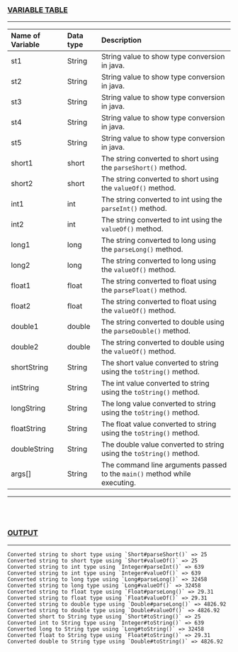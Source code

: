 ### <u>VARIABLE TABLE</u>
---
| Name of Variable | Data type | Description
|:---              |:---       |:---
|st1               |String     |String value to show type conversion in java.
|st2               |String     |String value to show type conversion in java.
|st3               |String     |String value to show type conversion in java.
|st4               |String     |String value to show type conversion in java.
|st5               |String     |String value to show type conversion in java.
|short1            |short      |The string converted to short using the `parseShort()` method.
|short2            |short      |The string converted to short using the `valueOf()` method.
|int1              |int        |The string converted to int using the `parseInt()` method.
|int2              |int        |The string converted to int using the `valueOf()` method.
|long1             |long       |The string converted to long using the `parseLong()` method.
|long2             |long       |The string converted to long using the `valueOf()` method.
|float1            |float      |The string converted to float using the `parseFloat()` method.
|float2            |float      |The string converted to float using the `valueOf()` method.
|double1           |double     |The string converted to double using the `parseDouble()` method.
|double2           |double     |The string converted to double using the `valueOf()` method.
|shortString       |String     |The short value converted to string using the `toString()` method.
|intString         |String     |The int value converted to string using the `toString()` method.
|longString        |String     |The long value converted to string using the `toString()` method.
|floatString       |String     |The float value converted to string using the `toString()` method.
|doubleString      |String     |The double value converted to string using the `toString()` method.
|args[]            |String     |The command line arguments passed to the `main()` method while executing.
---
<br></br>
### <u>OUTPUT</u>
---
```
Converted string to short type using `Short#parseShort()` => 25
Converted string to short type using `Short#valueOf()` => 25
Converted string to int type using `Integer#parseInt()` => 639
Converted string to int type using `Integer#valueOf()` => 639
Converted string to long type using `Long#parseLong()` => 32458
Converted string to long type using `Long#valueOf()` => 32458
Converted string to float type using `Float#parseLong()` => 29.31
Converted string to float type using `Float#valueOf()` => 29.31
Converted string to double type using `Double#parseLong()` => 4826.92
Converted string to double type using `Double#valueOf()` => 4826.92
Converted short to String type using `Short#toString()` => 25
Converted int to String type using `Integer#toString()` => 639
Converted long to String type using `Long#toString()` => 32458
Converted float to String type using `Float#toString()` => 29.31
Converted double to String type using `Double#toString()` => 4826.92
```